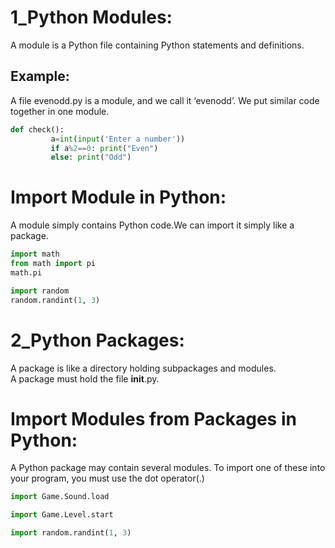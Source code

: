 # 1_Python Modules:
A module is a Python file containing Python statements and definitions.
## Example:
A file evenodd.py is a module, and we call it ‘evenodd’. We put similar code together in one module.
```python
def check():
         a=int(input('Enter a number'))
         if a%2==0: print("Even")
         else: print("Odd")
```
# Import Module in Python:
A module simply contains Python code.We can import it simply like a package.
```python
import math
from math import pi
math.pi
```
```python
import random
random.randint(1, 3)
```
# 2_Python Packages:
A package is like a directory holding subpackages and modules.\
A package must hold the file __init__.py. 
# Import Modules from Packages in Python:
A Python package may contain several modules. To import one of these into your program, you must use the dot operator(.)
```python
import Game.Sound.load
```
```python
import Game.Level.start
```
```python
import random.randint(1, 3)
```
